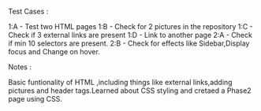 Test Cases :

1:A - Test two HTML pages
1:B - Check for 2 pictures in the repository
1:C - Check if 3 external links are present
1:D - Link to another page
2:A - Check if min 10 selectors are present.
2:B - Check for effects like Sidebar,Display focus and Change on hover.

Notes :

Basic funtionality of HTML ,including things like external links,adding pictures and header tags.Learned about CSS styling and cretaed a Phase2 page using CSS.

